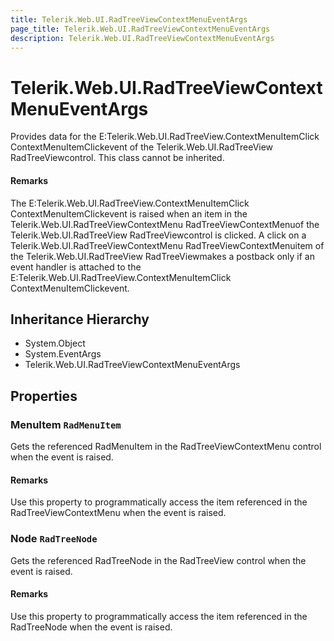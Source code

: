 ```yaml
---
title: Telerik.Web.UI.RadTreeViewContextMenuEventArgs
page_title: Telerik.Web.UI.RadTreeViewContextMenuEventArgs
description: Telerik.Web.UI.RadTreeViewContextMenuEventArgs
---
```


# Telerik.Web.UI.RadTreeViewContextMenuEventArgs

Provides data for the E:Telerik.Web.UI.RadTreeView.ContextMenuItemClick ContextMenuItemClickevent of the Telerik.Web.UI.RadTreeView RadTreeViewcontrol. This class cannot be inherited.

#### Remarks
The E:Telerik.Web.UI.RadTreeView.ContextMenuItemClick ContextMenuItemClickevent is raised
                    when an item in the Telerik.Web.UI.RadTreeViewContextMenu RadTreeViewContextMenuof the
                    Telerik.Web.UI.RadTreeView RadTreeViewcontrol is clicked.
                    A click on a Telerik.Web.UI.RadTreeViewContextMenu RadTreeViewContextMenuitem of the
                    Telerik.Web.UI.RadTreeView RadTreeViewmakes a postback only if an event handler is attached
                    to the E:Telerik.Web.UI.RadTreeView.ContextMenuItemClick ContextMenuItemClickevent.

## Inheritance Hierarchy

* System.Object
* System.EventArgs
* Telerik.Web.UI.RadTreeViewContextMenuEventArgs

## Properties

###  MenuItem `RadMenuItem`

Gets the referenced RadMenuItem in the
                RadTreeViewContextMenu control
                   when the event is raised.

#### Remarks
Use this property to programmatically access the item referenced in the
                RadTreeViewContextMenu when the event is raised.

###  Node `RadTreeNode`

Gets the referenced RadTreeNode in the
                RadTreeView control when the event is raised.

#### Remarks
Use this property to programmatically access the item referenced in the
                RadTreeNode when the event is raised.

